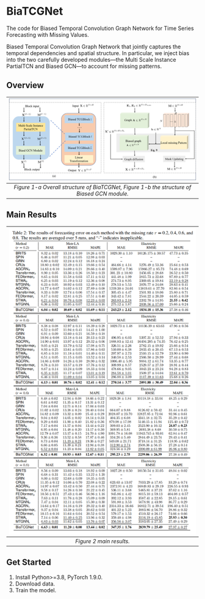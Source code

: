 # BiaTCGNet
The code for Biased Temporal Convolution Graph Network for Time Series Forecasting with Missing Values. 


Biased Temporal Convolution Graph Network that jointly captures the temporal dependencies and spatial structure. In particular, we inject bias into the two carefully developed modules—the Multi Scale Instance PartialTCN and Biased GCN—to account for missing patterns.




## Overview
|![Figure1](images/Framework.png)|
|:--:| 
| *Figure 1-a Overall structure of BiaTCGNet, Figure 1-b the structure of Biased GCN module.* |



## Main Results
|![Figure1](images/main_result.png)|
|:--:| 
| *Figure 2 main results.* |


## Get Started

1. Install Python>=3.8, PyTorch 1.9.0.
2. Download data.
3. Train the model. 





